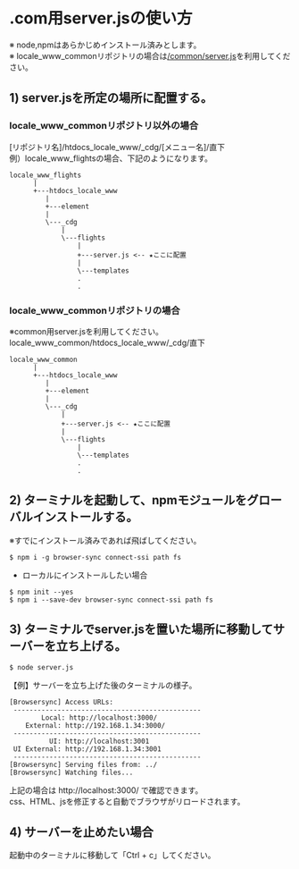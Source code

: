 # .com用server.jsの使い方
※ node,npmはあらかじめインストール済みとします。  
※ locale_www_commonリポジトリの場合は[/common/server.js](https://github.com/opdykurihara/labs/tree/master/servers/com/common/)を利用してください。  

## 1) server.jsを所定の場所に配置する。  

### locale_www_commonリポジトリ以外の場合  
[リポジトリ名]/htdocs_locale_www/_cdg/[メニュー名]/直下  
例）locale_www_flightsの場合、下記のようになります。
```
locale_www_flights
      |
      +---htdocs_locale_www
         |
         +---element
         |
         \---_cdg
             |
             \---flights
                 |
                 +---server.js <-- ★ここに配置
                 |
                 \---templates
                 .
                 .
```

### locale_www_commonリポジトリの場合  
※common用server.jsを利用してください。  
locale_www_common/htdocs_locale_www/_cdg/直下
```
locale_www_common
      |
      +---htdocs_locale_www
         |
         +---element
         |
         \---_cdg
             |
             +---server.js <-- ★ここに配置
             |
             \---flights
                 |
                 \---templates
                 .
                 .
```


## 2) ターミナルを起動して、npmモジュールをグローバルインストールする。 

※すでにインストール済みであれば飛ばしてください。
```
$ npm i -g browser-sync connect-ssi path fs
```
* ローカルにインストールしたい場合
```
$ npm init --yes
$ npm i --save-dev browser-sync connect-ssi path fs
```

## 3) ターミナルでserver.jsを置いた場所に移動してサーバーを立ち上げる。
```
$ node server.js
```

【例】サーバーを立ち上げた後のターミナルの様子。
```
[Browsersync] Access URLs:
 -----------------------------------------------
        Local: http://localhost:3000/
    External: http://192.168.1.34:3000/
 -----------------------------------------------
          UI: http://localhost:3001
 UI External: http://192.168.1.34:3001
 -----------------------------------------------
[Browsersync] Serving files from: ../
[Browsersync] Watching files...
```
上記の場合は http://localhost:3000/ で確認できます。  
css、HTML、jsを修正すると自動でブラウザがリロードされます。

## 4) サーバーを止めたい場合  
起動中のターミナルに移動して「Ctrl + c」してください。

